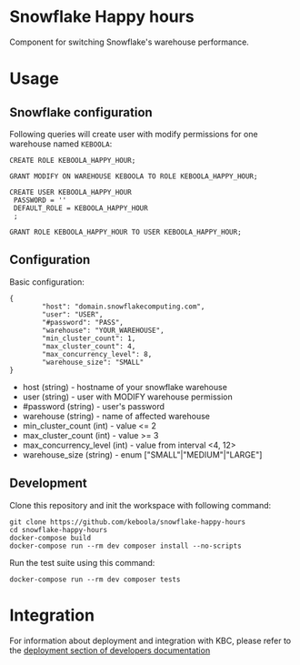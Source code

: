 # Snowflake Happy hours

Component for switching Snowflake's warehouse performance.

# Usage


## Snowflake configuration

Following queries will create user with modify permissions for one warehouse named `KEBOOLA`:
```
CREATE ROLE KEBOOLA_HAPPY_HOUR;

GRANT MODIFY ON WAREHOUSE KEBOOLA TO ROLE KEBOOLA_HAPPY_HOUR;

CREATE USER KEBOOLA_HAPPY_HOUR
 PASSWORD = ''
 DEFAULT_ROLE = KEBOOLA_HAPPY_HOUR
 ;
 
GRANT ROLE KEBOOLA_HAPPY_HOUR TO USER KEBOOLA_HAPPY_HOUR;
```

## Configuration
Basic configuration:
```
{
        "host": "domain.snowflakecomputing.com",
        "user": "USER",
        "#password": "PASS",
        "warehouse": "YOUR_WAREHOUSE",
        "min_cluster_count": 1,
        "max_cluster_count": 4,
        "max_concurrency_level": 8,
        "warehouse_size": "SMALL"
}
```
 - host (string) - hostname of your snowflake warehouse
 - user (string) - user with MODIFY warehouse permission
 - \#password (string) - user's password
 - warehouse (string) - name of affected warehouse
 - min_cluster_count (int) - value <= 2
 - max_cluster_count (int) - value >= 3
 - max_concurrency_level (int) - value from interval <4, 12>
 - warehouse_size (string) - enum ["SMALL"|"MEDIUM"|"LARGE"]


## Development
 
Clone this repository and init the workspace with following command:

```
git clone https://github.com/keboola/snowflake-happy-hours
cd snowflake-happy-hours
docker-compose build
docker-compose run --rm dev composer install --no-scripts
```

Run the test suite using this command:

```
docker-compose run --rm dev composer tests
```
 
# Integration

For information about deployment and integration with KBC, please refer to the [deployment section of developers documentation](https://developers.keboola.com/extend/component/deployment/) 
